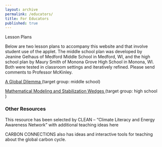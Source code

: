 ```yaml
---
layout: archive
permalink: /educators/
title: For Educators
published: true
---
```


Lesson Plans

Below are two lesson plans to accompany this website and that involve student use of the applet. The middle school plan was developed by Jeanine Gelhaus of Medford Middle School in Medford, WI, and the high school plan by Maury Smith of Monona Grove High School in Monona, WI. Both were tested in classroom settings and iteratively refined. Please send comments to Professor McKinley.

<p> <a href="{{ site.url }}/highschool/"> A Global Dilemma </a>  (target group: middle school) </p>


<p> <a href="{{ site.url }}/middleschool/"> Mathematical Modeling and Stabilization Wedges </a> (target group: high school ) </p>

<h3> Other Resources </h3>

<p> This resource has been selected by CLEAN – “Climate Literacy and Energy Awareness Network” with additional teaching ideas here 

<br>

CARBON CONNECTIONS also has ideas and interactive tools for teaching about the global carbon cycle. </p>